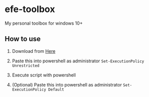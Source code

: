 # efe-toolbox
My personal toolbox for windows 10+

## How to use
1. Download from [Here](https://github.com/Greninja9559/efe-toolbox/archive/refs/heads/main.zip)

2. Paste this into powershell as administrator ```Set-ExecutionPolicy Unrestricted```

3. Execute script with powershell

4. (Optional) Paste this into powershell as administrator ```Set-ExecutionPolicy Default```
